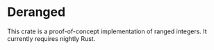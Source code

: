 # Deranged

This crate is a proof-of-concept implementation of ranged integers. It currently
requires nightly Rust.

